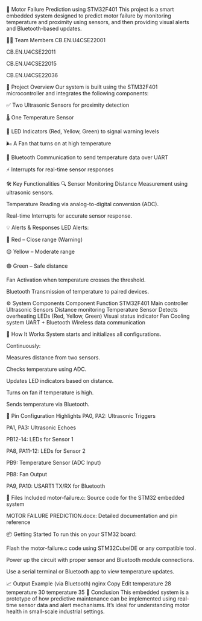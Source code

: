 🔧 Motor Failure Prediction using STM32F401
This project is a smart embedded system designed to predict motor failure by monitoring temperature and proximity using sensors, and then providing visual alerts and Bluetooth-based updates.

👨‍💻 Team Members
CB.EN.U4CSE22001

CB.EN.U4CSE22011

CB.EN.U4CSE22015

CB.EN.U4CSE22036

📌 Project Overview
Our system is built using the STM32F401 microcontroller and integrates the following components:

✅ Two Ultrasonic Sensors for proximity detection

🌡️ One Temperature Sensor

🚦 LED Indicators (Red, Yellow, Green) to signal warning levels

🌬️ A Fan that turns on at high temperature

📲 Bluetooth Communication to send temperature data over UART

⚡ Interrupts for real-time sensor responses

🛠️ Key Functionalities
🔍 Sensor Monitoring
Distance Measurement using ultrasonic sensors.

Temperature Reading via analog-to-digital conversion (ADC).

Real-time Interrupts for accurate sensor response.

💡 Alerts & Responses
LED Alerts:

🔴 Red – Close range (Warning)

🟡 Yellow – Moderate range

🟢 Green – Safe distance

Fan Activation when temperature crosses the threshold.

Bluetooth Transmission of temperature to paired devices.

⚙️ System Components
Component	Function
STM32F401	Main controller
Ultrasonic Sensors	Distance monitoring
Temperature Sensor	Detects overheating
LEDs (Red, Yellow, Green)	Visual status indicator
Fan	Cooling system
UART + Bluetooth	Wireless data communication

🧠 How It Works
System starts and initializes all configurations.

Continuously:

Measures distance from two sensors.

Checks temperature using ADC.

Updates LED indicators based on distance.

Turns on fan if temperature is high.

Sends temperature via Bluetooth.

📡 Pin Configuration Highlights
PA0, PA2: Ultrasonic Triggers

PA1, PA3: Ultrasonic Echoes

PB12-14: LEDs for Sensor 1

PA8, PA11-12: LEDs for Sensor 2

PB9: Temperature Sensor (ADC Input)

PB8: Fan Output

PA9, PA10: USART1 TX/RX for Bluetooth

🧾 Files Included
motor-failure.c: Source code for the STM32 embedded system

MOTOR FAILURE PREDICTION.docx: Detailed documentation and pin reference

📦 Getting Started
To run this on your STM32 board:

Flash the motor-failure.c code using STM32CubeIDE or any compatible tool.

Power up the circuit with proper sensor and Bluetooth module connections.

Use a serial terminal or Bluetooth app to view temperature updates.

📈 Output Example (via Bluetooth)
nginx
Copy
Edit
temperature 28
temperature 30
temperature 35
🧾 Conclusion
This embedded system is a prototype of how predictive maintenance can be implemented using real-time sensor data and alert mechanisms. It’s ideal for understanding motor health in small-scale industrial settings.
